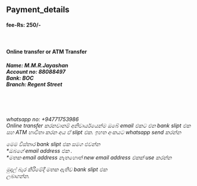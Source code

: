 <html>
  <body>
    <h2>Payment_details</h2>
    <h4>fee-Rs: 250/-</h4><br>
  <h4>Online transfer or ATM Transfer</h4>
  <h5>Name: M.M.R.Jayashan<br>
  Account no: 88088497<br>
    Bank: BOC<br>
    Branch: Regent Street
  </h5>
  <br><br>
  <h6>
whatsapp no: +94771753986<br>
Online transfer කරනවානම් අනිවාර්යයෙන්ම 
ඔබේ email එකට එන bank slipt එක සහ ATM භාවිතා 
කරන අය ඒ slipt එක. ඉහත අංකයට whatsapp 
send කරන්න 

මෙම විස්තාර bank slipt එක සමග එවන්න<br> 
*ඔබගේ email address එක .<br>
*මතක email address නැතහොත් new email address එකක් use කරන්න<br>

මුදල් බැර කිරිමේදී මතක ඇතිව bank slipt එක  
ලබාගන්න. 

  </h6>
  </body>
</html>
